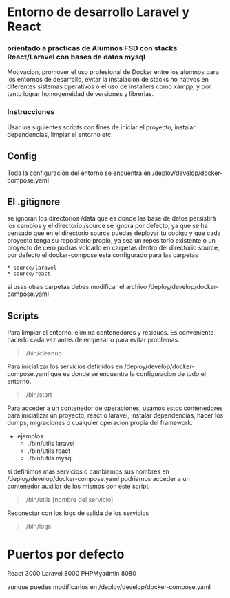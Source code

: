 # Entorno de desarrollo Laravel y React 

### orientado a practicas de Alumnos FSD con stacks React/Laravel con bases de datos mysql

Motivacion, promover el uso profesional de Docker entre los alumnos para los entornos de desarrollo, evitar la instalacion de stacks no nativos en diferentes sistemas operativos o el uso de installers como xampp, y por tanto lograr homogeneidad de versiones y librerias.

### Instrucciones

Usar los siguientes scripts con fines de iniciar el proyecto, instalar dependencias, limpiar el entorno etc.

## Config

Toda la configuración del entorno se encuentra en /deploy/develop/docker-compose.yaml

## El .gitignore
se ignoran los directorios /data que es donde las base de datos persistirá los cambios y 
el directorio /source se ignora por defecto, ya que se ha pensado que en el directorio source puedas deployar tu codigo y que cada proyecto tenga su repositorio propio, 
ya sea un repositorio existente o un proyecto de cero podras volcarlo en carpetas dentro del directorio source, por defecto el docker-compose esta configurado para las carpetas

    * source/laravel
    * source/react

si usas otras carpetas debes modificar el archivo /deploy/develop/docker-compose.yaml


## Scripts

Para limpiar el entorno, elimina contenedores y residuos. Es conveniente hacerlo cada vez antes de empezar o para evitar problemas.

> ./bin/cleanup 

Para inicializar los servicios definidos en /deploy/develop/docker-compose.yaml que es donde se encuentra la configuracion de todo el entorno.

> ./bin/start

Para acceder a un contenedor de operaciones, usamos estos contenedores para inicializar un proyecto, react o laravel, instalar dependencias, hacer los dumps, migraciones o cualquier operacion propia del framework.


 * ejemplos
    * ./bin/utils laravel
    * ./bin/utils react
    * ./bin/utils mysql

si definimos mas servicios o cambiamos sus nombres en /deploy/develop/docker-compose.yaml podriamos acceder a un contenedor auxiliar de los mismos con este script.

> ./bin/utils [nombre del servicio]


Reconectar con los logs de salida de los servicios

> ./bin/logs

# Puertos por defecto

React 3000
Laravel 8000
PHPMyadmin 8080

aunque puedes modificarlos en /deploy/develop/docker-compose.yaml 
